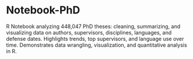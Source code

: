 # Notebook-PhD
R Notebook analyzing 448,047 PhD theses: cleaning, summarizing, and visualizing data on authors, supervisors, disciplines, languages, and defense dates. Highlights trends, top supervisors, and language use over time. Demonstrates data wrangling, visualization, and quantitative analysis in R.
